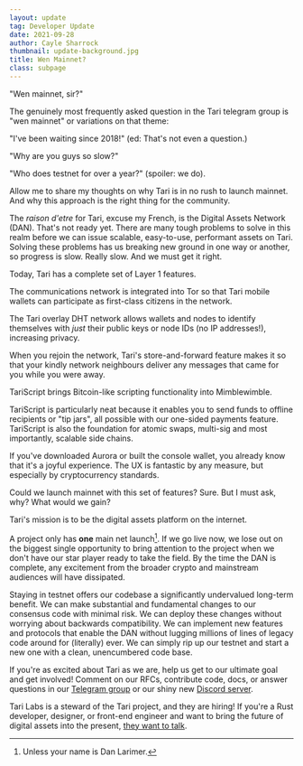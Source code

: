 ```yaml
---
layout: update
tag: Developer Update
date: 2021-09-28
author: Cayle Sharrock
thumbnail: update-background.jpg
title: Wen Mainnet?
class: subpage
---
```


"Wen mainnet, sir?"

The genuinely most frequently asked question in the Tari telegram group is "wen mainnet" or variations on that theme:

"I've been waiting since 2018!" (ed: That's not even a question.)

"Why are you guys so slow?"

"Who does testnet for over a year?" (spoiler: we do).

Allow me to share my thoughts on why Tari is in no rush to launch mainnet. And why this approach is the right thing for
the community.

The _raison d'etre_ for Tari, excuse my French, is the Digital Assets Network (DAN). That's not ready yet. There are
many tough problems to solve in this realm before we can issue scalable, easy-to-use, performant assets on Tari.
Solving these problems has us breaking new ground in one way or another, so progress is slow. Really slow.
And we must get it right.

Today, Tari has a complete set of Layer 1 features.

The communications network is integrated into Tor so that Tari mobile wallets can participate as first-class citizens in
the network.

The Tari overlay DHT network allows wallets and nodes to identify themselves with _just_ their public keys or node IDs
(no IP addresses!), increasing privacy.

When you rejoin the network, Tari's store-and-forward feature makes it so that your kindly network neighbours deliver any messages
that came for you while you were away.

TariScript brings Bitcoin-like scripting functionality into Mimblewimble.

TariScript is particularly neat because it enables you to send funds to offline recipients or "tip jars", all possible
with our one-sided payments feature. TariScript is also the foundation for atomic swaps, multi-sig and most importantly,
scalable side chains.

If you've downloaded Aurora or built the console wallet, you already know that it's a joyful experience. The UX is
fantastic by any measure, but especially by cryptocurrency standards.

Could we launch mainnet with this set of features? Sure. But I must ask, why? What would we gain?

Tari's mission is to be the digital assets platform on the internet.

A project only has **one** main net launch[^1]. If we go live now, we lose out on the biggest single opportunity to bring
attention to the project when we don't have our star player ready to take the field. By the time the DAN is complete,
any excitement from the broader crypto and mainstream audiences will have dissipated.

Staying in testnet offers our codebase a significantly undervalued long-term benefit. We can make substantial and
fundamental changes to our consensus code with minimal risk. We can deploy these changes without worrying about
backwards compatibility. We can implement new features and protocols that enable the DAN without lugging millions of
lines of legacy code around for (literally) ever. We can simply rip up our testnet and start a new one with a clean,
unencumbered code base.

If you're as excited about Tari as we are, help us get to our ultimate goal and get involved! Comment on our RFCs,
contribute code, docs, or answer questions in our [Telegram group](https://t.me/tariproject) or our shiny new
[Discord server](https://discord.gg/tari).

Tari Labs is a steward of the Tari project, and they are hiring! If you're a Rust developer, designer, or front-end
engineer and want to bring the future of digital assets into the present, [they want to talk](https://tarilabs.com/contribute/).

[^1]: Unless your name is Dan Larimer.
